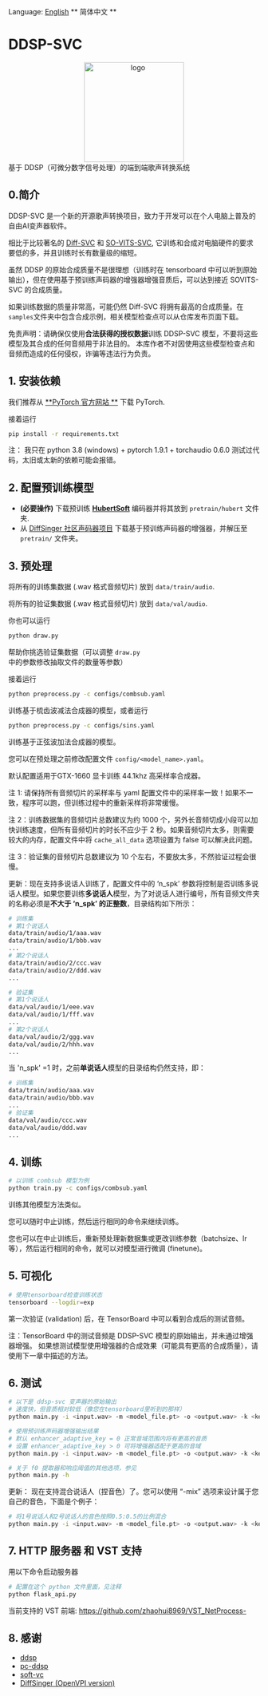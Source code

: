 Language: [English](./README.md) ** 简体中文 **
# DDSP-SVC
<div align="center">
<img src="https://storage.googleapis.com/ddsp/github_images/ddsp_logo.png" width="200px" alt="logo"></img>
</div>
基于 DDSP（可微分数字信号处理）的端到端歌声转换系统

## 0.简介
DDSP-SVC 是一个新的开源歌声转换项目，致力于开发可以在个人电脑上普及的自由AI变声器软件。

相比于比较著名的 [Diff-SVC](https://github.com/prophesier/diff-svc) 和 [SO-VITS-SVC](https://github.com/svc-develop-team/so-vits-svc), 它训练和合成对电脑硬件的要求要低的多，并且训练时长有数量级的缩短。

虽然 DDSP 的原始合成质量不是很理想（训练时在 tensorboard 中可以听到原始输出），但在使用基于预训练声码器的增强器增强音质后，可以达到接近 SOVITS-SVC 的合成质量。

如果训练数据的质量非常高，可能仍然 Diff-SVC 将拥有最高的合成质量。在`samples`文件夹中包含合成示例，相关模型检查点可以从仓库发布页面下载。

免责声明：请确保仅使用**合法获得的授权数据**训练 DDSP-SVC 模型，不要将这些模型及其合成的任何音频用于非法目的。 本库作者不对因使用这些模型检查点和音频而造成的任何侵权，诈骗等违法行为负责。

## 1. 安装依赖
我们推荐从 [**PyTorch 官方网站 **](https://pytorch.org/) 下载 PyTorch.

接着运行
```bash
pip install -r requirements.txt 
```
注： 我只在 python 3.8 (windows) + pytorch 1.9.1 + torchaudio 0.6.0 测试过代码，太旧或太新的依赖可能会报错。
## 2. 配置预训练模型
- **(必要操作)** 下载预训练 [**HubertSoft**](https://github.com/bshall/hubert/releases/download/v0.1/hubert-soft-0d54a1f4.pt) 编码器并将其放到 `pretrain/hubert` 文件夹.
-  从 [DiffSinger 社区声码器项目](https://openvpi.github.io/vocoders) 下载基于预训练声码器的增强器，并解压至 `pretrain/` 文件夹。
## 3. 预处理

将所有的训练集数据 (.wav 格式音频切片) 放到 `data/train/audio`.

将所有的验证集数据 (.wav 格式音频切片) 放到 `data/val/audio`.

你也可以运行
```bash
python draw.py
```
帮助你挑选验证集数据（可以调整 `draw.py` 中的参数修改抽取文件的数量等参数）

接着运行
```bash
python preprocess.py -c configs/combsub.yaml
```

训练基于梳齿波减法合成器的模型，或者运行

```bash
python preprocess.py -c configs/sins.yaml
```
训练基于正弦波加法合成器的模型。

您可以在预处理之前修改配置文件 `config/<model_name>.yaml`。

默认配置适用于GTX-1660 显卡训练 44.1khz 高采样率合成器。

注 1: 请保持所有音频切片的采样率与 yaml 配置文件中的采样率一致！如果不一致，程序可以跑，但训练过程中的重新采样将非常缓慢。

注 2：训练数据集的音频切片总数建议为约 1000 个，另外长音频切成小段可以加快训练速度，但所有音频切片的时长不应少于 2 秒。如果音频切片太多，则需要较大的内存，配置文件中将 `cache_all_data` 选项设置为 false 可以解决此问题。

注 3：验证集的音频切片总数建议为 10 个左右，不要放太多，不然验证过程会很慢。

更新：现在支持多说话人训练了，配置文件中的 ‘n_spk’ 参数将控制是否训练多说话人模型。如果您要训练**多说话人**模型，为了对说话人进行编号，所有音频文件夹的名称必须是**不大于 ‘n_spk’ 的正整数**，目录结构如下所示：
```bash
# 训练集
# 第1个说话人
data/train/audio/1/aaa.wav
data/train/audio/1/bbb.wav
...
# 第2个说话人
data/train/audio/2/ccc.wav
data/train/audio/2/ddd.wav
...

# 验证集
# 第1个说话人
data/val/audio/1/eee.wav
data/val/audio/1/fff.wav
...
# 第2个说话人
data/val/audio/2/ggg.wav
data/val/audio/2/hhh.wav
...
```
当 'n_spk' =1 时，之前**单说话人**模型的目录结构仍然支持，即：

```bash
# 训练集
data/train/audio/aaa.wav
data/train/audio/bbb.wav
...
# 验证集
data/val/audio/ccc.wav
data/val/audio/ddd.wav
...
```
## 4. 训练
```bash
# 以训练 combsub 模型为例 
python train.py -c configs/combsub.yaml
```
训练其他模型方法类似。

您可以随时中止训练，然后运行相同的命令来继续训练。

您也可以在中止训练后，重新预处理新数据集或更改训练参数（batchsize、lr等），然后运行相同的命令，就可以对模型进行微调 (finetune)。
## 5. 可视化
```bash
# 使用tensorboard检查训练状态
tensorboard --logdir=exp
```
第一次验证 (validation) 后，在 TensorBoard 中可以看到合成后的测试音频。

注：TensorBoard 中的测试音频是 DDSP-SVC 模型的原始输出，并未通过增强器增强。 如果想测试模型使用增强器的合成效果（可能具有更高的合成质量），请使用下一章中描述的方法。
## 6. 测试
```bash
# 以下是 ddsp-svc 变声器的原始输出 
# 速度快，但音质相对较低（像您在tensorboard里听到的那样）
python main.py -i <input.wav> -m <model_file.pt> -o <output.wav> -k <keychange (semitones)> -e false -id <speaker_id>
```
```bash
# 使用预训练声码器增强输出结果
# 默认 enhancer_adaptive_key = 0 正常音域范围内将有更高的音质
# 设置 enhancer_adaptive_key > 0 可将增强器适配于更高的音域
python main.py -i <input.wav> -m <model_file.pt> -o <output.wav> -k <keychange (semitones)> -id <speaker_id> -e true -eak <enhancer_adaptive_key (semitones)>
```
```bash
# 关于 f0 提取器和响应阈值的其他选项，参见
python main.py -h
```
更新： 现在支持混合说话人（捏音色）了。您可以使用 “-mix” 选项来设计属于您自己的音色，下面是个例子：
```bash
# 将1号说话人和2号说话人的音色按照0.5:0.5的比例混合
python main.py -i <input.wav> -m <model_file.pt> -o <output.wav> -k <keychange (semitones)> -mix "{1:0.5, 2:0.5}" -e true -eak 0
```
## 7. HTTP 服务器 和 VST 支持
用以下命令启动服务器
```bash
# 配置在这个 python 文件里面，见注释
python flask_api.py
```
当前支持的 VST 前端:
https://github.com/zhaohui8969/VST_NetProcess-

## 8. 感谢
* [ddsp](https://github.com/magenta/ddsp)
* [pc-ddsp](https://github.com/yxlllc/pc-ddsp)
* [soft-vc](https://github.com/bshall/soft-vc)
* [DiffSinger (OpenVPI version)](https://github.com/openvpi/DiffSinger)
